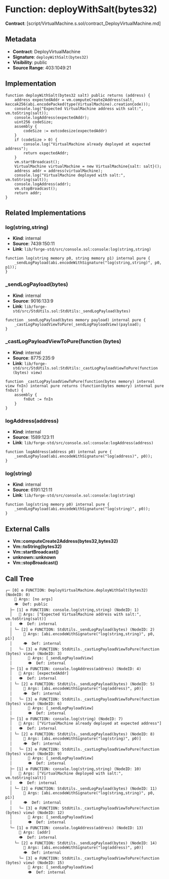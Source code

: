 # Function: deployWithSalt(bytes32)

**Contract**: [script/VirtualMachine.s.sol/contract_DeployVirtualMachine.md]

## Metadata

- **Contract**: DeployVirtualMachine
- **Signature**: `deployWithSalt(bytes32)`
- **Visibility**: public
- **Source Range**: 403:1049:21

## Implementation

```solidity
function deployWithSalt(bytes32 salt) public returns (address) {
    address expectedAddr = vm.computeCreate2Address(salt, keccak256(abi.encodePacked(type(VirtualMachine).creationCode)));
    console.log("Expected VirtualMachine address with salt:", vm.toString(salt));
    console.logAddress(expectedAddr);
    uint256 codeSize;
    assembly {
        codeSize := extcodesize(expectedAddr)
    }
    if (codeSize > 0) {
        console.log("VirtualMachine already deployed at expected address");
        return expectedAddr;
    }
    vm.startBroadcast();
    VirtualMachine virtualMachine = new VirtualMachine{salt: salt}();
    address addr = address(virtualMachine);
    console.log("VirtualMachine deployed with salt:", vm.toString(salt));
    console.logAddress(addr);
    vm.stopBroadcast();
    return addr;
}
```

## Related Implementations

### log(string,string)

- **Kind**: internal
- **Source**: 7439:150:11
- **Link**: `lib/forge-std/src/console.sol:console:log(string,string)`

```solidity
function log(string memory p0, string memory p1) internal pure {
    _sendLogPayload(abi.encodeWithSignature("log(string,string)", p0, p1));
}
```

### _sendLogPayload(bytes)

- **Kind**: internal
- **Source**: 9016:133:9
- **Link**: `lib/forge-std/src/StdUtils.sol:StdUtils:_sendLogPayload(bytes)`

```solidity
function _sendLogPayload(bytes memory payload) internal pure {
    _castLogPayloadViewToPure(_sendLogPayloadView)(payload);
}
```

### _castLogPayloadViewToPure(function (bytes)

- **Kind**: internal
- **Source**: 8775:235:9
- **Link**: `lib/forge-std/src/StdUtils.sol:StdUtils:_castLogPayloadViewToPure(function (bytes) view)`

```solidity
function _castLogPayloadViewToPure(function(bytes memory) internal view fnIn) internal pure returns (function(bytes memory) internal pure fnOut) {
    assembly {
        fnOut := fnIn
    }
}
```

### logAddress(address)

- **Kind**: internal
- **Source**: 1589:123:11
- **Link**: `lib/forge-std/src/console.sol:console:logAddress(address)`

```solidity
function logAddress(address p0) internal pure {
    _sendLogPayload(abi.encodeWithSignature("log(address)", p0));
}
```

### log(string)

- **Kind**: internal
- **Source**: 6191:121:11
- **Link**: `lib/forge-std/src/console.sol:console:log(string)`

```solidity
function log(string memory p0) internal pure {
    _sendLogPayload(abi.encodeWithSignature("log(string)", p0));
}
```

## External Calls

- **Vm::computeCreate2Address(bytes32,bytes32)**
- **Vm::toString(bytes32)**
- **Vm::startBroadcast()**
- **unknown::unknown**
- **Vm::stopBroadcast()**

## Call Tree

```
┌─ [0] ⚙️ FUNCTION: DeployVirtualMachine.deployWithSalt(bytes32) (NodeID: 0)
    💬 Args: [no args]
    👁️  Def: public
  ├─ [1] ⚙️ FUNCTION: console.log(string,string) (NodeID: 1)
  │   💬 Args: ["Expected VirtualMachine address with salt:", vm.toString(salt)]
  │   👁️  Def: internal
  │ └─ [2] ⚙️ FUNCTION: StdUtils._sendLogPayload(bytes) (NodeID: 2)
  │     💬 Args: [abi.encodeWithSignature("log(string,string)", p0, p1)]
  │     👁️  Def: internal
  │   └─ [3] ⚙️ FUNCTION: StdUtils._castLogPayloadViewToPure(function (bytes) view) (NodeID: 3)
  │       💬 Args: [_sendLogPayloadView]
  │       👁️  Def: internal
  ├─ [1] ⚙️ FUNCTION: console.logAddress(address) (NodeID: 4)
  │   💬 Args: [expectedAddr]
  │   👁️  Def: internal
  │ └─ [2] ⚙️ FUNCTION: StdUtils._sendLogPayload(bytes) (NodeID: 5)
  │     💬 Args: [abi.encodeWithSignature("log(address)", p0)]
  │     👁️  Def: internal
  │   └─ [3] ⚙️ FUNCTION: StdUtils._castLogPayloadViewToPure(function (bytes) view) (NodeID: 6)
  │       💬 Args: [_sendLogPayloadView]
  │       👁️  Def: internal
  ├─ [1] ⚙️ FUNCTION: console.log(string) (NodeID: 7)
  │   💬 Args: ["VirtualMachine already deployed at expected address"]
  │   👁️  Def: internal
  │ └─ [2] ⚙️ FUNCTION: StdUtils._sendLogPayload(bytes) (NodeID: 8)
  │     💬 Args: [abi.encodeWithSignature("log(string)", p0)]
  │     👁️  Def: internal
  │   └─ [3] ⚙️ FUNCTION: StdUtils._castLogPayloadViewToPure(function (bytes) view) (NodeID: 9)
  │       💬 Args: [_sendLogPayloadView]
  │       👁️  Def: internal
  ├─ [1] ⚙️ FUNCTION: console.log(string,string) (NodeID: 10)
  │   💬 Args: ["VirtualMachine deployed with salt:", vm.toString(salt)]
  │   👁️  Def: internal
  │ └─ [2] ⚙️ FUNCTION: StdUtils._sendLogPayload(bytes) (NodeID: 11)
  │     💬 Args: [abi.encodeWithSignature("log(string,string)", p0, p1)]
  │     👁️  Def: internal
  │   └─ [3] ⚙️ FUNCTION: StdUtils._castLogPayloadViewToPure(function (bytes) view) (NodeID: 12)
  │       💬 Args: [_sendLogPayloadView]
  │       👁️  Def: internal
  └─ [1] ⚙️ FUNCTION: console.logAddress(address) (NodeID: 13)
      💬 Args: [addr]
      👁️  Def: internal
    └─ [2] ⚙️ FUNCTION: StdUtils._sendLogPayload(bytes) (NodeID: 14)
        💬 Args: [abi.encodeWithSignature("log(address)", p0)]
        👁️  Def: internal
      └─ [3] ⚙️ FUNCTION: StdUtils._castLogPayloadViewToPure(function (bytes) view) (NodeID: 15)
          💬 Args: [_sendLogPayloadView]
          👁️  Def: internal
```
